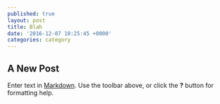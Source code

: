 ```yaml
---
published: true
layout: post
title: Blah
date: '2016-12-07 10:25:45 +0000'
categories: category
---
```

## A New Post

Enter text in [Markdown](http://daringfireball.net/projects/markdown/). Use the toolbar above, or click the **?** button for formatting help.
